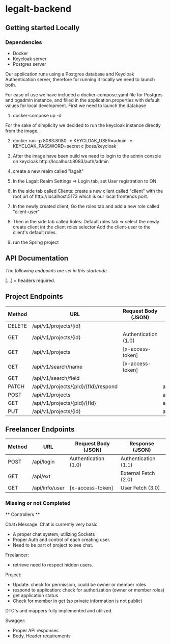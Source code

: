 # legalt-backend





## Getting started Locally

### Dependencies
-  Docker
  - Keycloak server
  - Postgres server

Our application runs using a Postgres database and Keycloak Authentication server,
therefore for running it locally we need to launch both.

For ease of use we have included a docker-compose.yaml file for Postgres and pgadmin instance,
and filled in the application.properties with default values for local development.
First we need to launch the database
1. docker-compose up -d

For the sake of simplicity we decided to run the keycloak instance directly from the image.

2. docker run -p 8083:8080 -e KEYCLOAK_USER=admin -e KEYCLOAK_PASSWORD=secret c jboss/keycloak

3. After the image have been build we need to login to the admin console on keycloak
    http://localhost:8083/auth/admin

4. create a new realm called "lagalt"

5. In the Lagalt Realm Settings => Login tab, set User registration to ON

5. In the side tab called Clients: create a new client called "client" with the root url of http://localhost:5173
    which is our local frontends port. 

6. In the newly created client, Go the roles tab and add a new role called "client-user"

7. Then in the side tab called Roles: Default roles tab => select the newly create client int the client roles selector
    Add the client-user to the client's default roles.

8. run the Spring project

## API Documentation
*The following endpoints are set in this startcode.*

[...] = headers required.

## Project Endpoints
| Method | URL                                  | Request Body (JSON)  | Response (JSON)   | 
|--------|--------------------------------------|----------------------|-------------------|
| DELETE | /api/v1/projects/{id}                |                      |                   | 
| GET    | /api/v1/projects/{id}                | Authentication (1.0) |                   | 
| GET    | /api/v1/projects                     | [x-access-token]     |                   | 
| GET    | /api/v1/search/name                  | [x-access-token]     |                   | 
| GET    | /api/v1/search/field                 |                      |                   | 
| PATCH  | /api/v1/projects/{pId}/{fId}/respond |                      | application/json  | 
| POST   | /api/v1/projects                     |                      | application/json  |
| GET    | /api/v1/projects/{pId}/{fId}         |                      | application/json  | 
| PUT    | /api/v1/projects/{id}                |                      | application/json  | 

## Freelancer Endpoints
| Method | URL              | Request Body (JSON)     | Response (JSON)          | 
|--------|------------------|-------------------------|--------------------------|
| POST   | /api/login       | Authentication (1.0)    | Authentication (1.1)     | 
| GET    | /api/ext         |                         | External Fetch (2.0)     | 
| GET    | /api/info/user   | [x-access-token]        | User Fetch  (3.0)        | 



### Missing or not Completed

** Controllers **

Chat+Message:
Chat is currently very basic.
- A proper chat system, utilizing Sockets
- Proper Auth and control of each creating user.
- Need to be part of project to see chat.

Freelancer:
- retrieve need to respect hidden users.

Project:
- Update: check for permission, could be owner or member roles
- respond to application: check for authorization (owner or member roles)
- get application status
- Check for member in get (so private information is not public)


DTO's and mappers fully implemented and utilized.

Swagger:
- Proper API responses
- Body, Header requirements